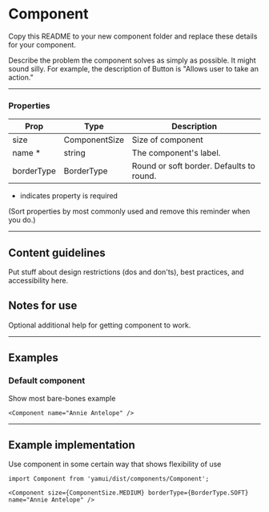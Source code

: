 # Component

Copy this README to your new component folder and replace these details for your component.

Describe the problem the component solves as simply as possible. It might sound silly. For example, the description of Button is "Allows user to take an action."

---

### Properties

| Prop | Type | Description |
| ---- | ---- | ----------- |
| size | ComponentSize| Size of component |
| name * | string | The component's label. |
| borderType | BorderType| Round or soft border. Defaults to round.|

* indicates property is required

(Sort properties by most commonly used and remove this reminder when you do.)

---

## Content guidelines

Put stuff about design restrictions (dos and don'ts), best practices, and accessibility here.

## Notes for use

Optional additional help for getting component to work.

---

## Examples

### Default component

Show most bare-bones example

```
<Component name="Annie Antelope" />
```
---

## Example implementation

Use component in some certain way that shows flexibility of use

```
import Component from 'yamui/dist/components/Component';
```
```
<Component size={ComponentSize.MEDIUM} borderType={BorderType.SOFT} name="Annie Antelope" />
```
